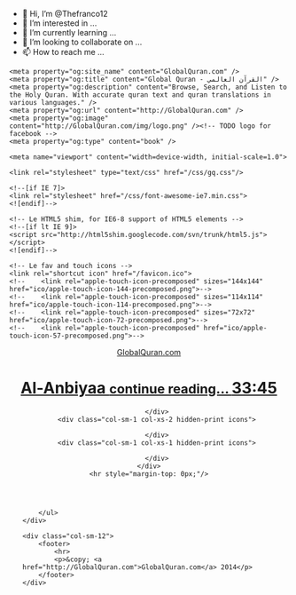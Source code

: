 - 👋 Hi, I’m @Thefranco12
- 👀 I’m interested in ...
- 🌱 I’m currently learning ...
- 💞️ I’m looking to collaborate on ...
- 📫 How to reach me ...

<!---
Thefranco12/Thefranco12 is a ✨ special ✨ repository because its `README.md` (this file) appears on your GitHub profile.
You can click the Preview link to take a look at your changes.
--->
<!DOCTYPE html>
<html lang="en">
<head>
    <meta charset="UTF-8">
    <title>Global Quran</title>
    <meta name="description" content="Browse, Search, and Listen to the Holy Quran. With accurate quran text and quran translations in various languages." />
    <meta name="keywords" content="Quran, Quran Text, Translation, Recitation, Authentic, Precise, Accurate, Verified, Qur'an, Al-Qur'an, Kuran, Koran, Search Quran, Roots, Recite, Tartil, Tarteel, Translations, Audio, Listen, Search, Code, API, Download, الكريم, القرآن ,العالمي" />

    <meta property="og:site_name" content="GlobalQuran.com" />
    <meta property="og:title" content="Global Quran - القرآن العالمي" />
    <meta property="og:description" content="Browse, Search, and Listen to the Holy Quran. With accurate quran text and quran translations in various languages." />
    <meta property="og:url" content="http://GlobalQuran.com" />
    <meta property="og:image" content="http://GlobalQuran.com/img/logo.png" /><!-- TODO logo for facebook -->
    <meta property="og:type" content="book" />

    <meta name="viewport" content="width=device-width, initial-scale=1.0">

    <link rel="stylesheet" type="text/css" href="/css/gq.css"/>

    <!--[if IE 7]>
    <link rel="stylesheet" href="/css/font-awesome-ie7.min.css">
    <![endif]-->

    <!-- Le HTML5 shim, for IE6-8 support of HTML5 elements -->
    <!--[if lt IE 9]>
    <script src="http://html5shim.googlecode.com/svn/trunk/html5.js"></script>
    <![endif]-->

    <!-- Le fav and touch icons -->
    <link rel="shortcut icon" href="/favicon.ico">
    <!--    <link rel="apple-touch-icon-precomposed" sizes="144x144" href="ico/apple-touch-icon-144-precomposed.png">-->
    <!--    <link rel="apple-touch-icon-precomposed" sizes="114x114" href="ico/apple-touch-icon-114-precomposed.png">-->
    <!--    <link rel="apple-touch-icon-precomposed" sizes="72x72" href="ico/apple-touch-icon-72-precomposed.png">-->
    <!--    <link rel="apple-touch-icon-precomposed" href="ico/apple-touch-icon-57-precomposed.png">-->

<body class="plain plain-quran">

<header class="fixed">
    <div class="row">
        <div class="col-sm-4 hidden-xs">
            <a href="/" title="Global Quran" class="logo">GlobalQuran.com</a>
        </div>
        <div class="col-sm-6 col-xs-8">
            <h1 class="continue"><a href="#" class="no-underline">Al-Anbiyaa <small>continue reading... </small> <span class="label label-primary">33:45</span></a></h1>

        </div>
        <div class="col-sm-1 col-xs-2 hidden-print icons">

        </div>
        <div class="col-sm-1 col-xs-1 hidden-print icons">

        </div>
    </div>
    <hr style="margin-top: 0px;"/>
</header>

<div class="row">
    <div class="col-sm-12 surah-list">
        <ul class="list-unstyled list-inline">

        </ul>
    </div>

    <div class="col-sm-12">
        <footer>
            <hr>
            <p>&copy; <a href="http://GlobalQuran.com">GlobalQuran.com</a> 2014</p>
        </footer>
    </div>
</div>

<script src="/js/jquery/jquery.js"></script>
<!--<script src="/upload/js/extras/bootstrap.min.js"></script>-->
<script src="/js/Quran.js"></script>

<script src="//ajax.googleapis.com/ajax/libs/jquery/1.10.1/jquery.min.js"></script>
<script>$('.no_js').removeClass();</script>
<script src="/js/extras/progressLoading.js" onload="progressLoading(10);"></script>
<script src="/js/turn4/extras/modernizr.2.5.3.min.js" onload="progressLoading(5);"></script>


<script src="/js/jquery/jquery.jplayer.js" onload="progressLoading(5);"></script>

<script src="/js/jquery/jquery.touchwipe.js" onload="progressLoading(5);"></script>
<script src="/js/jquery/superscroll.js" onload="progressLoading(5);"></script>
<script src="/js/jquery/jquery.easy-pie-chart.min.js"></script>

<script src="/js/Quran.js" onload="progressLoading(5);"></script>
<script src="/js/gq.js" onload="progressLoading(5);"></script>
<script src="/js/layout.js" onload="progressLoading(5);"></script>
<script src="/app.settings.js" onload="progressLoading(5);"></script>
<script src="/js/donation.js" onload="get_donation();"></script>
<script>
    jQuery(function($) {
        var detail;

        for(i=1;i<=114;i++)
        {
            detail = Quran.surah.detail(i);
            $('.surah-list ul').append('<li><a href="#"><span class="surah-name">'+detail.english_name+'</span> <span class="surah-number">'+i+'</span> <span class="surah-meaning">'+detail.english_meaning+'</span></a></li>');
        }
    });
</script>
</body>
</html>
